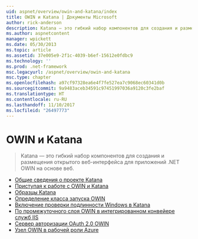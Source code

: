 ```yaml
---
uid: aspnet/overview/owin-and-katana/index
title: OWIN и Katana | Документы Microsoft
author: rick-anderson
description: Katana — это гибкий набор компонентов для создания и размещения открытого веб-интерфейса для приложений .NET OWIN на основе веб.
ms.author: aspnetcontent
manager: wpickett
ms.date: 05/30/2013
ms.topic: article
ms.assetid: 37e005e9-2f1c-4039-b6ef-15612e0fdbc9
ms.technology: ''
ms.prod: .net-framework
msc.legacyurl: /aspnet/overview/owin-and-katana
msc.type: chapter
ms.openlocfilehash: a97cf97328ea6e4f7fe527ea7c9068ec60341d0b
ms.sourcegitcommit: 9a9483aceb34591c97451997036a9120c3fe2baf
ms.translationtype: HT
ms.contentlocale: ru-RU
ms.lasthandoff: 11/10/2017
ms.locfileid: "26497773"
---
```

<a name="owin-and-katana"></a>OWIN и Katana
====================
> Katana — это гибкий набор компонентов для создания и размещения открытого веб-интерфейса для приложений .NET OWIN на основе веб.


- [Общие сведения о проекте Katana](an-overview-of-project-katana.md)
- [Приступая к работе с OWIN и Katana](getting-started-with-owin-and-katana.md)
- [Образцы Katana](katana-samples.md)
- [Определение класса запуска OWIN](owin-startup-class-detection.md)
- [Включение проверки подлинности Windows в Katana](enabling-windows-authentication-in-katana.md)
- [По промежуточного слоя OWIN в интегрированном конвейере служб IIS](owin-middleware-in-the-iis-integrated-pipeline.md)
- [Сервер авторизации OAuth 2.0 OWIN](owin-oauth-20-authorization-server.md)
- [Узел OWIN в рабочей роли Azure](host-owin-in-an-azure-worker-role.md)
